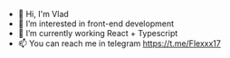 - 👋 Hi, I'm Vlad
- 👀 I’m interested in front-end development
- 🌱 I’m currently working React + Typescript 
- 📫 You can reach me in telegram https://t.me/Flexxx17

<!---
Flex17/Flex17 is a ✨ special ✨ repository because its `README.md` (this file) appears on your GitHub profile.
You can click the Preview link to take a look at your changes.
--->
